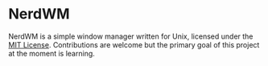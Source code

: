 # NerdWM

NerdWM is a simple window manager written for Unix, licensed under the [MIT License](LICENSE). Contributions are welcome but the primary goal of this project at the moment is learning.
